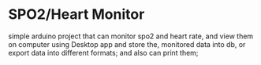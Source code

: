 # SPO2/Heart Monitor

simple arduino project that can monitor spo2 and heart rate,
and view them on computer using Desktop app and store the,
monitored data into db, or export data into different formats;
and also can print them;